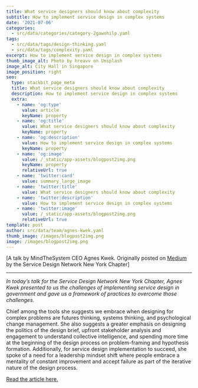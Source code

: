 ```yaml
---
title: What service designers should know about complexity
subtitle: How to implement service design in complex systems
date: '2021-07-06'
categories:
  - src/data/categories/category-2gawohilp.yaml
tags:
  - src/data/tags/design-thinking.yaml
  - src/data/tags/complexity.yaml
excerpt: How to implement service design in complex systems
thumb_image_alt: Photo by hreavv on Unsplash
image_alt: City Hall in Singapore
image_position: right
seo:
  type: stackbit_page_meta
  title: What service designers should know about complexity
  description: How to implement service design in complex systems
  extra:
    - name: 'og:type'
      value: article
      keyName: property
    - name: 'og:title'
      value: What service designers should know about complexity
      keyName: property
    - name: 'og:description'
      value: How to implement service design in complex systems
      keyName: property
    - name: 'og:image'
      value: /_static/app-assets/blogpost2img.png
      keyName: property
      relativeUrl: true
    - name: 'twitter:card'
      value: summary_large_image
    - name: 'twitter:title'
      value: What service designers should know about complexity
    - name: 'twitter:description'
      value: How to implement service design in complex systems
    - name: 'twitter:image'
      value: /_static/app-assets/blogpost2img.png
      relativeUrl: true
template: post
author: src/data/team/agnes-kwek.yaml
thumb_image: /images/blogpost2img.png
image: /images/blogpost2img.png
---
```

\[A talk by MindTheSystem CEO Agnes Kwek. Originally posted on [Medium](https://medium.com/sdn-new-york-chapter) by the Service Design Network New York Chapter]

***

*In today’s talk for the Service Design Network New York Chapter, Agnes Kwek presented to us the challenges of implementing service design in government and gave us a framework of practices to overcome those challenges.*

Chief among the tools she suggests we embrace when designing for complex problems are futures thinking, systems thinking, and psychological
change management. She also suggests a greater emphasis on designing the politics of the design brief, upfront stakeholder analysis and engagement to understand collective intelligence, and spending more time at the beginning of the design process on problem-framing and
hypothesis formation. Additionally, for service design implementation to succeed, she spoke of a need for a leadership mindset shift where
people embrace a mentality of constant improvement and accept failure as part of the iterative nature of the design process.

[Read the article here.](https://medium.com/sdn-new-york-chapter/talk-and-discussion-what-service-designers-should-know-about-complexity-d7a352967631)
